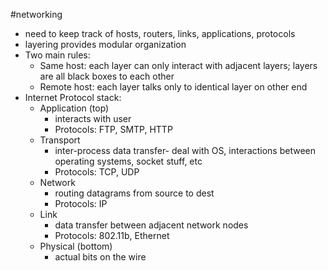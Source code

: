 #networking 
- need to keep track of hosts, routers, links, applications, protocols
- layering provides modular organization
- Two main rules:
	- Same host: each layer can only interact with adjacent layers; layers are all black boxes to each other
	- Remote host: each layer talks only to identical layer on other end
- Internet Protocol stack:
	- Application (top)
		- interacts with user 
		- Protocols: FTP, SMTP, HTTP
	- Transport
		- inter-process data transfer- deal with OS, interactions between operating systems, socket stuff, etc
		- Protocols: TCP, UDP
	- Network
		- routing datagrams from source to dest
		- Protocols: IP
	- Link
		- data transfer between adjacent network nodes
		- Protocols: 802.11b, Ethernet
	- Physical (bottom)
		- actual bits on the wire